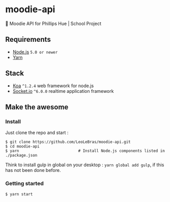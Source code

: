 # moodie-api
:grimacing: Moodie API for Phillips Hue | School Project

## Requirements
- [Node.js](https://nodejs.org/en/) `5.0 or newer`
- [Yarn](https://yarnpkg.com/)

## Stack
- [Koa](http://koajs.com/) `^1.2.4` web framework for node.js
- [Socket.io](http://socket.io/) `^6.0.0` realtime application framework

## Make the awesome

### Install
Just clone the repo and start :

```shell
$ git clone https://github.com/LeoLeBras/moodie-api.git
$ cd moodie-api
$ yarn                          # Install Node.js components listed in ./package.json
```
Think to install gulp in global on your desktop : `yarn global add gulp`, if this has not been done before.

### Getting started
```shell
$ yarn start
```

